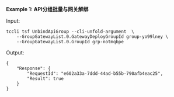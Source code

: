 **Example 1: API分组批量与网关解绑**



Input: 

```
tccli tsf UnbindApiGroup --cli-unfold-argument  \
    --GroupGatewayList.0.GatewayDeployGroupId group-yo99lney \
    --GroupGatewayList.0.GroupId grp-notmqbpe
```

Output: 
```
{
    "Response": {
        "RequestId": "e602a33a-7ddd-44ad-b55b-790afb4eac25",
        "Result": true
    }
}
```

